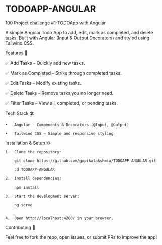 # TODOAPP-ANGULAR
100 Project challenge #1-TODOApp with Angular

A simple Angular Todo App to add, edit, mark as completed, and delete tasks. Built with Angular (Input & Output Decorators) and styled using Tailwind CSS.

Features 🚀

✅ Add Tasks – Quickly add new tasks.

✅ Mark as Completed – Strike through completed tasks.

✅ Edit Tasks – Modify existing tasks.

✅ Delete Tasks – Remove tasks you no longer need.

✅ Filter Tasks – View all, completed, or pending tasks.


Tech Stack 🛠

	•	Angular – Components & Decorators (@Input, @Output)
 
	•	Tailwind CSS – Simple and responsive styling

Installation & Setup ⚙️

	1.	Clone the repository:

		git clone https://github.com/gopikalakshmia/TODOAPP-ANGULAR.git
  
		cd TODOAPP-ANGULAR

	2.	Install dependencies:
 
		npm install

	3.	Start the development server:
 
		ng serve


	4.	Open http://localhost:4200/ in your browser.


Contributing 🤝

Feel free to fork the repo, open issues, or submit PRs to improve the app!

